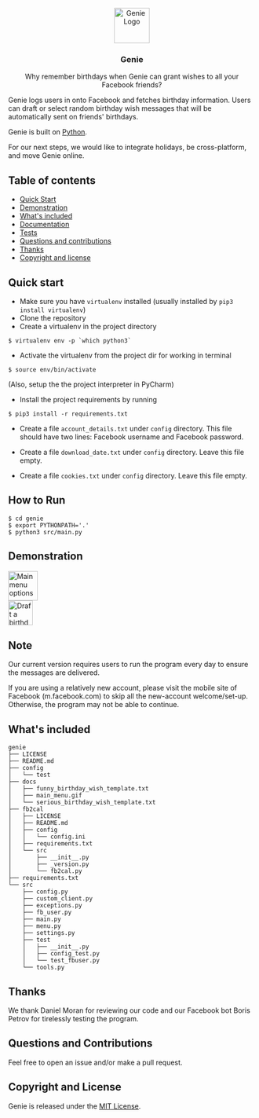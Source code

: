 <p align="center">
  
<img src="https://imgur.com/ErP9Ujr.png[/img]" alt="Genie Logo" height="72">
  
</p>

<h3 align="center">Genie</h3>

<p align="center">
Why remember birthdays when Genie can grant wishes to all your Facebook friends?  <br>
  </p>
  
Genie logs users in onto Facebook and fetches birthday information. Users can
draft or select random birthday wish messages that will be automatically sent on
friends' birthdays.

Genie is built on [Python](https://www.tensorflow.org/api_docs/python).

For our next steps, we would like to integrate holidays, be cross-platform, and 
move Genie online.

## Table of contents

- [Quick Start](#quick-start)
- [Demonstration](#demonstration)
- [What's included](#whats-included)
- [Documentation](#documentation)
- [Tests](#tests)
- [Questions and contributions](#questions-and-contributions)
- [Thanks](#thanks)
- [Copyright and license](#copyright-and-license)

## Quick start

* Make sure you have `virtualenv` installed (usually installed by `pip3 install virtualenv`)
* Clone the repository
* Create a virtualenv in the project directory
```
$ virtualenv env -p `which python3`
```
* Activate the virtualenv from the project dir for working in terminal
```
$ source env/bin/activate
```
(Also, setup the the project interpreter in PyCharm)

* Install the project requirements by running
```
$ pip3 install -r requirements.txt
```

* Create a file `account_details.txt` under `config` directory. 
This file should have two lines: Facebook username and Facebook password.

* Create a file `download_date.txt` under `config` directory. 
Leave this file empty.

* Create a file `cookies.txt` under `config` directory. 
Leave this file empty.

## How to Run
```
$ cd genie
$ export PYTHONPATH='.'
$ python3 src/main.py
```
## Demonstration
<img src="https://imgur.com/6EaItVN.gif[/img]" alt="Main menu options" height="60">
<br />
<img src="https://imgur.com/GREH8Aw.gif[/img]" alt="Draft a birthday message" height="50">

## Note 
Our current version requires users to run the program every day to ensure
the messages are delivered.

If you are using a relatively new account, please visit the mobile site of 
Facebook (m.facebook.com) to skip all the new-account welcome/set-up. Otherwise,
the program may not be able to continue.


## What's included
```
genie
├── LICENSE
├── README.md
├── config
│   └── test
├── docs
│   ├── funny_birthday_wish_template.txt
│   ├── main_menu.gif
│   └── serious_birthday_wish_template.txt
├── fb2cal
│   ├── LICENSE
│   ├── README.md
│   ├── config
│   │   └── config.ini
│   ├── requirements.txt
│   └── src
│       ├── __init__.py
│       ├── _version.py
│       └── fb2cal.py
├── requirements.txt
└── src
    ├── config.py
    ├── custom_client.py
    ├── exceptions.py
    ├── fb_user.py
    ├── main.py
    ├── menu.py
    ├── settings.py
    ├── test
    │   ├── __init__.py
    │   ├── config_test.py
    │   └── test_fbuser.py
    └── tools.py
```
## Thanks
We thank Daniel Moran for reviewing our code and our Facebook bot Boris Petrov 
for tirelessly testing the program.

## Questions and Contributions 
Feel free to open an issue and/or make a pull request.

## Copyright and License
Genie is released under the [MIT License](https://opensource.org/licenses/MIT).
